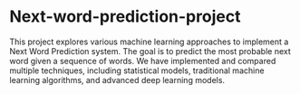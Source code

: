 # Next-word-prediction-project

This project explores various machine learning approaches to implement a Next Word Prediction system. The goal is to predict the most probable next word given a sequence of words. We have implemented and compared multiple techniques, including statistical models, traditional machine learning algorithms, and advanced deep learning models.
